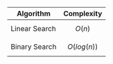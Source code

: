 | Algorithm | Complexity |
| ----------- | ----------- |
| Linear Search |$$O(n)$$ |
| Binary Search | $$O(log(n))$$ |
